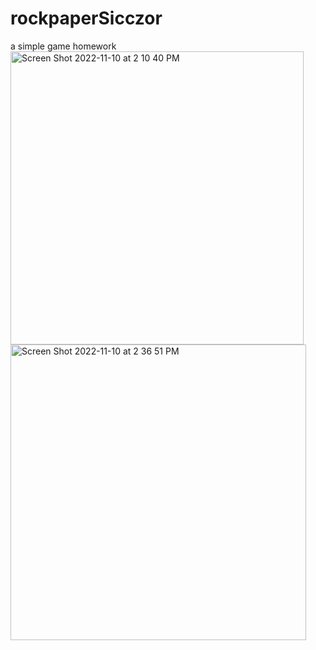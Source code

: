 # rockpaperSicczor
a simple game homework
<img width="469" alt="Screen Shot 2022-11-10 at 2 10 40 PM" src="https://user-images.githubusercontent.com/73337322/213662760-785ee656-104c-4cdc-a6df-fa91a4cce979.png">
<img width="473" alt="Screen Shot 2022-11-10 at 2 36 51 PM" src="https://user-images.githubusercontent.com/73337322/213662857-7a1a8508-0f3c-41e5-b13e-2f47c3a5e280.png">
